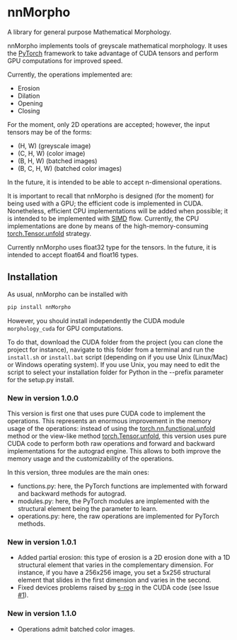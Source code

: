 # nnMorpho
A library for general purpose Mathematical Morphology.

nnMorpho implements tools of greyscale mathematical morphology. It uses the [PyTorch](https://pytorch.org/) framework to take advantage of CUDA tensors and perform GPU computations for improved speed.

Currently, the operations implemented are:
- Erosion
- Dilation
- Opening
- Closing

For the moment, only 2D operations are accepted; however, the input tensors may be of the forms:
- (H, W) (greyscale image)
- (C, H, W) (color image)
- (B, H, W) (batched images)
- (B, C, H, W) (batched color images)

In the future, it is intended to be able to accept n-dimensional operations.

It is important to recall that nnMorpho is designed (for the moment) for being used with a GPU; the efficient code is implemented in CUDA. Nonetheless, efficient CPU implementations will be added when possible; it is intended to be implemented with [SIMD](https://en.wikipedia.org/wiki/SIMD) flow. Currently, the CPU implementations are done by means of the high-memory-consuming [torch.Tensor.unfold](pytorch.org/docs/stable/tensors.html) strategy.

Currently nnMorpho uses float32 type for the tensors. In the future, it is intended to accept float64 and float16 types.

## Installation
As usual, nnMorpho can be installed with 
```bash
pip install nnMorpho
```

However, you should install independently the CUDA module ```morphology_cuda``` for GPU computations.

To do that, download the CUDA folder from the project (you can clone the project for instance), navigate to this folder from a terminal and run the ```install.sh``` or ```install.bat``` script (depending on if you use Unix (Linux/Mac) or Windows operating system). If you use Unix, you may need to edit the script to select your installation folder for Python in the --prefix parameter for the setup.py install. 

### New in version 1.0.0
This version is first one that uses pure CUDA code to implement the operations. This represents an enormous improvement in the memory usage of the operations: instead of using the [torch.nn.functional.unfold](https://pytorch.org/docs/stable/nn.functional.html#unfold) method or the view-like method [torch.Tensor.unfold](pytorch.org/docs/stable/tensors.html), this version uses pure CUDA code to perform both raw operations and forward and backward implementations for the autograd engine. This allows to both improve the memory usage and the customizability of the operations.

In this version, three modules are the main ones:
- functions.py: here, the PyTorch functions are implemented with forward and backward methods for autograd.
- modules.py: here, the PyTorch modules are implemented with the structural element being the parameter to learn.
- operations.py: here, the raw operations are implemented for PyTorch methods.

### New in version 1.0.1
- Added partial erosion: this type of erosion is a 2D erosion done with a 1D structural element that varies in the complementary dimension. For instance, if you have a 256x256 image, you set a 5x256 structural element that slides in the first dimension and varies in the second.
- Fixed devices problems raised by [s-rog](https://github.com/s-rog) in the CUDA code (see Issue [#1](https://github.com/Manza12/nnMorpho/issues/1)).

### New in version 1.1.0
- Operations admit batched color images.

